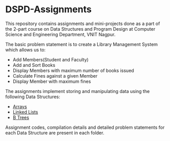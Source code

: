 # DSPD-Assignments
This repository contains assignments and mini-projects done as a part of the 2-part course on Data Structures and Program Design at Computer Science and Engineering Department, VNIT Nagpur.

The basic problem statement is to create a Library Management System which allows us to:
- Add Members(Student and Faculty)
- Add and Sort Books
- Display Members with maximum number of books issued
- Calculate Fines against a given Member 
- Display Member with maximum fines

The assignments implement storing and manipulating data using the following Data Structures:
- [Arrays](arrays)
- [Linked Lists](linked-lists)
- [B Trees](b_trees)

Assignment codes, compilation details and detailed problem statements for each Data Structure are present in each folder.

